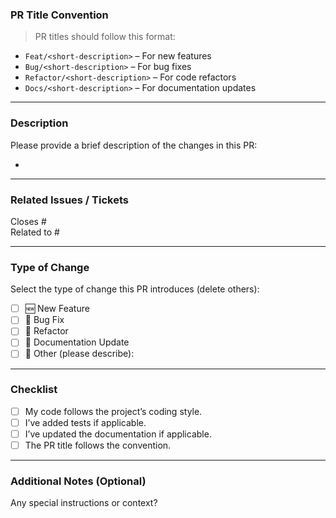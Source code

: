 ### PR Title Convention

> PR titles should follow this format:

- `Feat/<short-description>` – For new features
- `Bug/<short-description>` – For bug fixes
- `Refactor/<short-description>` – For code refactors
- `Docs/<short-description>` – For documentation updates

---

### Description

Please provide a brief description of the changes in this PR:

-

---

### Related Issues / Tickets

Closes #<issue-number>  
Related to #<issue-number>

---

### Type of Change

Select the type of change this PR introduces (delete others):

- [ ] 🆕 New Feature
- [ ] 🐛 Bug Fix
- [ ] 🔧 Refactor
- [ ] 📄 Documentation Update
- [ ] 🔁 Other (please describe):

---

### Checklist

- [ ] My code follows the project’s coding style.
- [ ] I’ve added tests if applicable.
- [ ] I’ve updated the documentation if applicable.
- [ ] The PR title follows the convention.

---

### Additional Notes (Optional)

Any special instructions or context?

